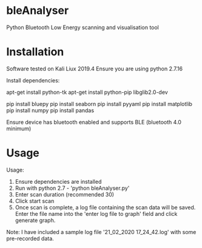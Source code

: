 # bleAnalyser
Python Bluetooth Low Energy scanning and visualisation tool


# Installation
Software tested on Kali Liux 2019.4 
Ensure you are using python 2.7.16

Install dependencies:

apt-get install python-tk
apt-get install python-pip libglib2.0-dev

pip install bluepy
pip install seaborn
pip install pyyaml
pip install matplotlib
pip install numpy
pip install pandas


Ensure device has bluetooth enabled and supports BLE (bluetooth 4.0 minimum)


# Usage

Usage:
 1. Ensure dependencies are installed
 2. Run with python 2.7 - 'python bleAnalyser.py'
 3. Enter scan duration (recommended 30)
 4. Click start scan
 5. Once scan is complete, a log file containing the scan data will be saved.
    Enter the file name into the 'enter log file to graph' field and click generate graph.

Note: I have included a sample log file '21_02_2020 17_24_42.log' with some pre-recorded data.
